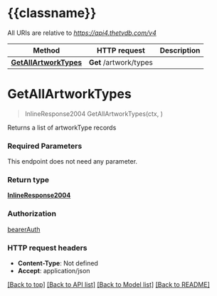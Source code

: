 # {{classname}}

All URIs are relative to *https://api4.thetvdb.com/v4*

Method | HTTP request | Description
------------- | ------------- | -------------
[**GetAllArtworkTypes**](ArtworkTypesApi.md#GetAllArtworkTypes) | **Get** /artwork/types | 

# **GetAllArtworkTypes**
> InlineResponse2004 GetAllArtworkTypes(ctx, )


Returns a list of artworkType records

### Required Parameters
This endpoint does not need any parameter.

### Return type

[**InlineResponse2004**](inline_response_200_4.md)

### Authorization

[bearerAuth](../README.md#bearerAuth)

### HTTP request headers

 - **Content-Type**: Not defined
 - **Accept**: application/json

[[Back to top]](#) [[Back to API list]](../README.md#documentation-for-api-endpoints) [[Back to Model list]](../README.md#documentation-for-models) [[Back to README]](../README.md)

